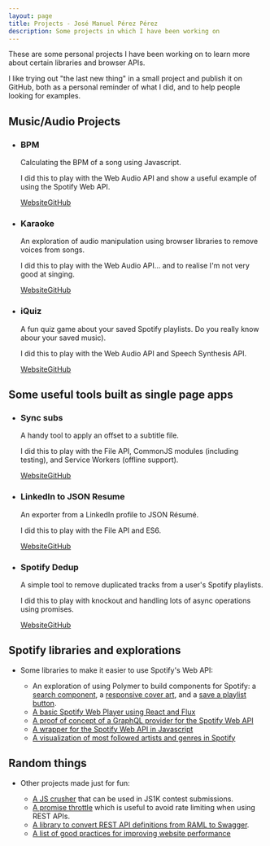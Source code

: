 ```yaml
---
layout: page
title: Projects - José Manuel Pérez Pérez
description: Some projects in which I have been working on
---
```

<style>{% include projects.css %}</style>
These are some personal projects I have been working on to learn more about certain libraries and browser APIs.

I like trying out "the last new thing" in a small project and publish it on GitHub, both as a personal reminder of what I did, and to help people looking for examples.

<h2>Music/Audio Projects</h2>
<ul class="projects">
  <li>
    <h3>BPM</h3>
    <div class="description">
      <p>Calculating the BPM of a song using Javascript.</p>
      <p>I did this to play with the Web Audio API and show a useful example of using the Spotify Web API.</p>
      <div class="project-links"><a href="https://jmperezperez.com/beats-audio-api/">Website</a><a href="https://github.com/JMPerez/beats-audio-api">GitHub</a></div>
    </div>
  </li>
  <li>
    <h3>Karaoke</h3>
    <div class="description">
      <p>An exploration of audio manipulation using browser libraries to remove voices from songs.</p>
      <p>I did this to play with the Web Audio API... and to realise I'm not very good at singing.</p>
      <div class="project-links"><a href="https://jmperezperez.com/karaoke/">Website</a><a href="https://github.com/JMPerez/karaoke">GitHub</a></div>
    </div>
  </li>
  <li>
    <h3>iQuiz</h3>
    <div class="description">
      <p>A fun quiz game about your saved Spotify playlists. Do you really know abour your saved music).</p>
      <p>I did this to play with the Web Audio API and Speech Synthesis API.</p>
      <div class="project-links"><a href="https://jmperezperez.com/spotify-iquiz/">Website</a><a href="https://github.com/JMPerez/spotify-iquiz">GitHub</a></div>
    </div>
  </li>
</ul>

<h2>Some useful tools built as single page apps</h2>
<ul class="projects">
  <li>
    <h3>Sync subs</h3>
    <div class="description">
      <p>A handy tool to apply an offset to a subtitle file.</p>
      <p>I did this to play with the File API, CommonJS modules (including testing), and Service Workers (offline support).</p>
      <div class="project-links"><a href="https://jmperezperez.com/sync-subs/">Website</a><a href="https://github.com/JMPerez/sync-subs">GitHub</a></div>
    </div>
  </li>
  <li>
    <h3>LinkedIn to JSON Resume</h3>
    <div class="description">
      <p>An exporter from a LinkedIn profile to JSON Résumé.</p>
      <p>I did this to play with the File API and ES6.</p>
      <div class="project-links"><a href="https://jmperezperez.com/linkedin-to-json-resume/">Website</a><a href="https://github.com/JMPerez/linkedin-to-json-resume">GitHub</a></div>
    </div>
  </li>
  <li>
    <h3>Spotify Dedup</h3>
    <div class="description">
      <p>A simple tool to remove duplicated tracks from a user's Spotify playlists.</p>
      <p>I did this to play with knockout and handling lots of async operations using promises.</p>
      <div class="project-links"><a href="https://jmperezperez.com/spotify-dedup/">Website</a><a href="https://github.com/JMPerez/spotify-dedup">GitHub</a></div>
    </div>
  </li>
</ul>

<h2>Spotify libraries and explorations</h2>
<ul class="projects">
  <li class="project-full">
    <p>Some libraries to make it easier to use Spotify's Web API:</p>
    <ul>
      <li>An exploration of using Polymer to build components for Spotify: a <a href="https://github.com/JMPerez/spotify-search">search component</a>, a <a href="https://github.com/JMPerez/spotify-coverart">responsive cover art</a>, and a <a href="https://github.com/JMPerez/spotify-save-as-playlist">save a playlist button</a>.</li>
      <li><a href="https://github.com/JMPerez/thirtiflux">A basic Spotify Web Player using React and Flux</a></li>
      <li><a href="https://github.com/JMPerez/spotify-web-api-graphql">A proof of concept of a GraphQL provider for the Spotify Web API</a></li>
      <li><a href="https://github.com/JMPerez/spotify-web-api-js">A wrapper for the Spotify Web API in Javascript</a></li>
      <li><a href="https://github.com/JMPerez/spotify-most-followed-popular-artists-genres">A visualization of most followed artists and genres in Spotify</a></li>
    </ul>
  </li>
</ul>

<h2>Random things</h2>
<ul class="projects">
  <li class="project-full">
    <p>Other projects made just for fun:</p>
    <ul>
      <li><a href="https://github.com/JMPerez/js-crusher">A JS crusher</a> that can be used in JS1K contest submissions.</li>
      <li><a href="https://github.com/JMPerez/promise-throttle">A promise throttle</a> which is useful to avoid rate limiting when using REST APIs.</li>
      <li><a href="https://github.com/JMPerez/raml2swagger">A library to convert REST API definitions from RAML to Swagger</a>.
      <li><a href="https://github.com/JMPerez/wpo-book">A list of good practices for improving website performance</a></li>
    </ul>
  </li>
</ul>
